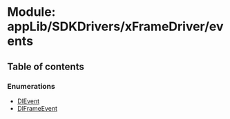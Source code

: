 # Module: appLib/SDKDrivers/xFrameDriver/events

## Table of contents

### Enumerations

- [DlEvent](../enums/appLib_SDKDrivers_xFrameDriver_events.DlEvent.md)
- [DlFrameEvent](../enums/appLib_SDKDrivers_xFrameDriver_events.DlFrameEvent.md)
